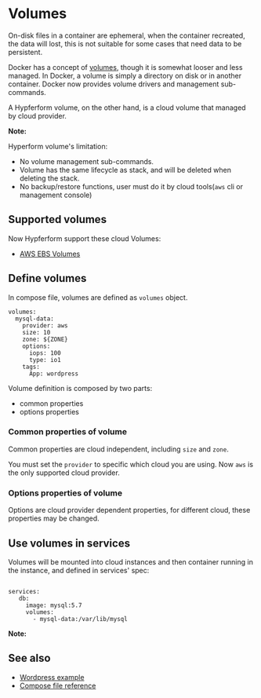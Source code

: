# Volumes

On-disk files in a container are ephemeral, when the container recreated, the data will lost, this is not suitable for some cases that need data to be persistent.

Docker has a concept of
[volumes](https://docs.docker.com/storage/volumes/), though it is
somewhat looser and less managed.  In Docker, a volume is simply a directory on
disk or in another container. Docker now provides volume
drivers and management sub-commands.

A Hypferform volume, on the other hand, is a cloud volume that managed by cloud provider.

**Note:**

Hyperform volume's limitation:

* No volume management sub-commands.
* Volume has the same lifecycle as stack, and will be deleted when deleting the stack.
* No backup/restore functions, user must do it by cloud tools(`aws` cli or management console)

## Supported volumes

Now Hypferform support these cloud Volumes:

- [AWS EBS Volumes](https://docs.aws.amazon.com/AWSEC2/latest/UserGuide/EBSVolumes.html)

## Define volumes

In compose file, volumes are defined as `volumes` object.

```
volumes:
  mysql-data:
    provider: aws
    size: 10
    zone: ${ZONE}
    options:
      iops: 100
      type: io1
    tags:
      App: wordpress
```

Volume definition is composed by two parts:

- common properties
- options properties

### Common properties of volume

Common properties are cloud independent, including `size` and `zone`.

You must set the `provider` to specific which cloud you are using. Now `aws` is the only supported cloud provider.

### Options properties of volume

Options are cloud provider dependent properties, for different cloud, these properties may be changed.

## Use volumes in services

Volumes will be mounted into cloud instances and then container running in the instance, and defined in services' spec:

```

services:
   db:
     image: mysql:5.7
     volumes:
       - mysql-data:/var/lib/mysql
```

**Note:**


## See also

- [Wordpress example](../../01-GettingStarted/03-first-project/03-deploy-stack-wordpress.md)
- [Compose file reference](../../03-Reference/compose_file/02-volume.md)
